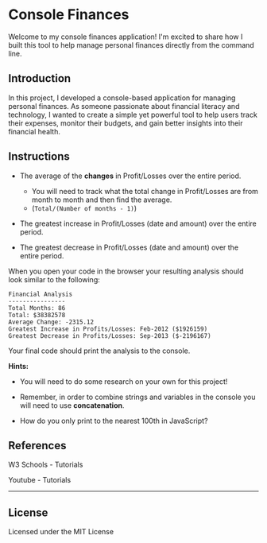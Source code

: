 # Console Finances

Welcome to my console finances application! I'm excited to share how I built this tool to help manage personal finances directly from the command line.

## Introduction

In this project, I developed a console-based application for managing personal finances. As someone passionate about financial literacy and technology, I wanted to create a simple yet powerful tool to help users track their expenses, monitor their budgets, and gain better insights into their financial health.

## Instructions



* The average of the **changes** in Profit/Losses over the entire period.
  * You will need to track what the total change in Profit/Losses are from month to month and then find the average.
  * (`Total/(Number of months - 1)`)

* The greatest increase in Profit/Losses (date and amount) over the entire period.

* The greatest decrease in Profit/Losses (date and amount) over the entire period.

When you open your code in the browser your resulting analysis should look similar to the following:

  ```text
  Financial Analysis 
  ----------------
  Total Months: 86
  Total: $38382578
  Average Change: -2315.12
  Greatest Increase in Profits/Losses: Feb-2012 ($1926159)
  Greatest Decrease in Profits/Losses: Sep-2013 ($-2196167)
  ```

Your final code should print the analysis to the console.

**Hints:**

* You will need to do some research on your own for this project!

* Remember, in order to combine strings and variables in the console you will need to use **concatenation**.

* How do you only print to the nearest 100th in JavaScript?

## References
W3 Schools - Tutorials

Youtube - Tutorials

---

## License
Licensed under the MIT License

